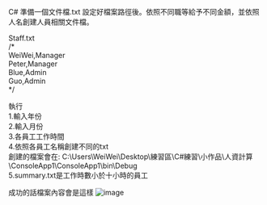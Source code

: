 C# 準備一個文件檔.txt 設定好檔案路徑後。依照不同職等給予不同金額，並依照人名創建人員相關文件檔。  

Staff.txt  
/*  
WeiWei,Manager  
Peter,Manager  
Blue,Admin  
Guo,Admin  
*/

執行  
1.輸入年份  
2.輸入月份  
3.各員工工作時間  
4.依照各員工名稱創建不同的txt  
創建的檔案會在: C:\Users\WeiWei\Desktop\練習區\C#練習\小作品\人資計算\ConsoleApp1\ConsoleApp1\bin\Debug  
5.summary.txt是工作時數小於十小時的員工

成功的話檔案內容會是這樣
![image](https://github.com/BigNose-WeiWei/SalaryCalculation/assets/25976243/30124e00-c9a7-4b3f-b0c6-889a4f91a56c)
